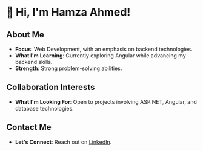 # 👋 Hi, I'm Hamza Ahmed!

## About Me
- **Focus**: Web Development, with an emphasis on backend technologies.
- **What I'm Learning**: Currently exploring Angular while advancing my backend skills.
- **Strength**: Strong problem-solving abilities.

## Collaboration Interests
- **What I'm Looking For**: Open to projects involving ASP.NET, Angular, and database technologies.

## Contact Me
- **Let's Connect**: Reach out on [LinkedIn](https://www.linkedin.com/in/hamza-ahmed-0a383523b/).

<!---
Thanks for checking out my GitHub profile! Feel free to reach out if you'd like to collaborate.
--->
